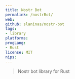 ```yaml
---
title: Nostr Bot
permalink: /nostrBot/
web: 
github: slaninas/nostr-bot
tags:
- library
platforms: 
progLang: 
- Rust
license: MIT
nips:
---
```


> Nostr bot library for Rust

